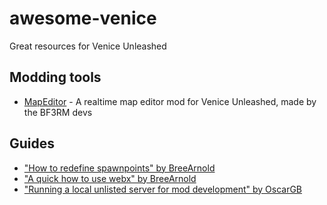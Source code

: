 # awesome-venice
Great resources for Venice Unleashed

## Modding tools

- [MapEditor](https://github.com/BF3RM/MapEditor) - A realtime map editor mod for Venice Unleashed, made by the BF3RM devs

## Guides

- ["How to redefine spawnpoints" by BreeArnold](https://community.veniceunleashed.net/t/how-to-redefine-spawnpoints/397)
- ["A quick how to use webx" by BreeArnold](https://community.veniceunleashed.net/t/a-quick-how-to-use-webx/302)
- ["Running a local unlisted server for mod development" by OscarGB](https://community.veniceunleashed.net/t/running-a-local-unlisted-server-for-mod-development/1356)
